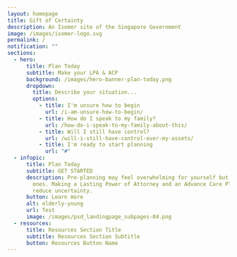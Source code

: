 ```yaml
---
layout: homepage
title: Gift of Certainty
description: An Isomer site of the Singapore Government
image: /images/isomer-logo.svg
permalink: /
notification: ""
sections:
  - hero:
      title: Plan Today
      subtitle: Make your LPA & ACP
      background: /images/hero-banner-plan-today.png
      dropdown:
        title: Describe your situation...
        options:
          - title: I'm unsure how to begin
            url: /i-am-unsure-how-to-begin/
          - title: How do I speak to my family?
            url: /how-do-i-speak-to-my-family-about-this/
          - title: Will I still have control?
            url: /will-i-still-have-control-over-my-assets/
          - title: I'm ready to start planning
            url: "#"
  - infopic:
      title: Plan Today
      subtitle: GET STARTED
      description: Pre-planning may feel overwhelming for yourself but also your loved
        ones. Making a Lasting Power of Attorney and an Advance Care Plan can
        reduce uncertainty.
      button: Learn more
      alt: elderly-young
      url: Test
      image: /images/psd_landingpage_subpages-04.png
  - resources:
      title: Resources Section Title
      subtitle: Resources Section Subtitle
      button: Resources Button Name
---
```

